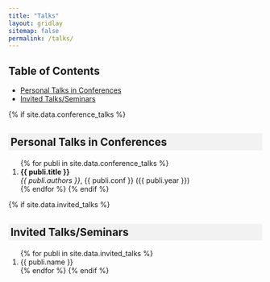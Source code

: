 ```yaml
---
title: "Talks"
layout: gridlay
sitemap: false
permalink: /talks/
---
```



## Table of Contents
- [Personal Talks in Conferences](#personal)
- [Invited Talks/Seminars](#invited)


{% if site.data.conference_talks %}
<h2 style="background-color: #f2f2f2; padding: 0.2em; font-weight: bold;"> Personal Talks in Conferences  </h2>
<a id="personal"></a>

<ol>
{% for publi in site.data.conference_talks %}
<li>
<strong>{{ publi.title }}</strong> <br/> <i>{{ publi.authors }}</i>, {{ publi.conf }} ({{ publi.year }})
</li>
{% endfor %}
{% endif %}
</ol>

{% if site.data.invited_talks %}
<h2 style="background-color: #f2f2f2; padding: 0.2em; font-weight: bold;"> Invited Talks/Seminars  </h2>
<a id="invited"></a>

<ol>
{% for publi in site.data.invited_talks %}
<li>
{{ publi.name }}
</li>
{% endfor %}
{% endif %}
</ol>